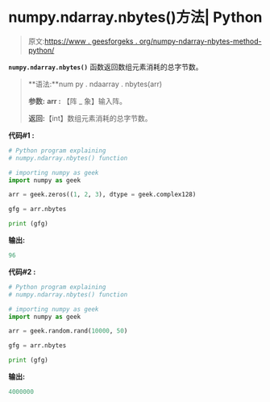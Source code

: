 # numpy.ndarray.nbytes()方法| Python

> 原文:[https://www . geesforgeks . org/numpy-ndarray-nbytes-method-python/](https://www.geeksforgeeks.org/numpy-ndarray-nbytes-method-python/)

**`numpy.ndarray.nbytes()`** 函数返回数组元素消耗的总字节数。

> **语法:**num py . ndaarray . nbytes(arr)
> 
> **参数:**
> **arr :** 【阵 _ 象】输入阵。
> 
> **返回:**【int】数组元素消耗的总字节数。

**代码#1 :**

```py
# Python program explaining
# numpy.ndarray.nbytes() function

# importing numpy as geek 
import numpy as geek

arr = geek.zeros((1, 2, 3), dtype = geek.complex128)

gfg = arr.nbytes

print (gfg)
```

**输出:**

```py
96

```

**代码#2 :**

```py
# Python program explaining
# numpy.ndarray.nbytes() function

# importing numpy as geek 
import numpy as geek

arr = geek.random.rand(10000, 50)

gfg = arr.nbytes

print (gfg)
```

**输出:**

```py
4000000

```